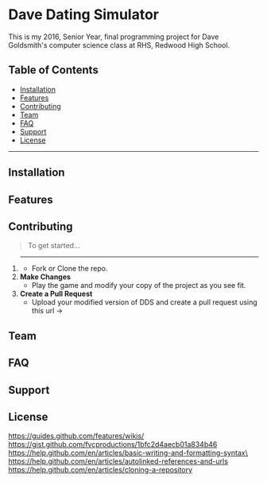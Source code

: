# Dave Dating Simulator
This is my 2016, Senior Year, final programming project for Dave Goldsmith's computer science class at RHS, Redwood High School.
## Table of Contents
  - <a href="#installation">Installation</a>
  - <a href="#features">Features</a>
  - <a href="#contributing">Contributing</a>
  - <a href="#team">Team</a>
  - <a href="#faq">FAQ</a>
  - <a href="#support">Support</a>
  - <a href="#license">License</a>
---
## Installation
## Features
## Contributing
  >  To get started...
  1. ****
      - Fork or Clone the repo.
  2. **Make Changes**
      - Play the game and modify your copy of the project as you see fit.
  3. **Create a Pull Request**
      - Upload your modified version of DDS and create a pull request using this url ->
## Team
## FAQ
## Support
## License
https://guides.github.com/features/wikis/
https://gist.github.com/fvcproductions/1bfc2d4aecb01a834b46
https://help.github.com/en/articles/basic-writing-and-formatting-syntax\
https://help.github.com/en/articles/autolinked-references-and-urls
https://help.github.com/en/articles/cloning-a-repository

